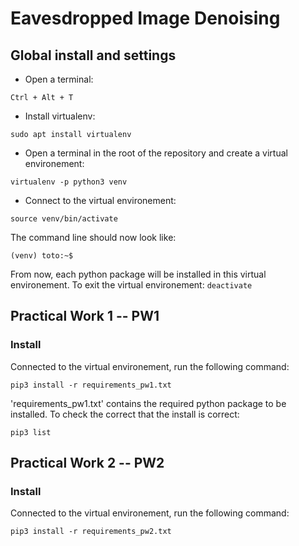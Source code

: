 # Eavesdropped Image Denoising

## Global install and settings

* Open a terminal:

`Ctrl + Alt + T`

* Install virtualenv:

`sudo apt install virtualenv`

* Open a terminal in the root of the repository and create a virtual environement: 

`virtualenv -p python3 venv`

* Connect to the virtual environement:

`source venv/bin/activate`

The command line should now look like:

`(venv) toto:~$`

From now, each python package will be installed in this virtual environement. To exit the virtual environement:
`deactivate`


## Practical Work 1 -- PW1

### Install
Connected to the virtual environement, run the following command:

`pip3 install -r requirements_pw1.txt`


'requirements_pw1.txt' contains the required python package to be installed. To check the correct that the install is correct:

`pip3 list`


## Practical Work 2 -- PW2

### Install
Connected to the virtual environement, run the following command:

`pip3 install -r requirements_pw2.txt`
